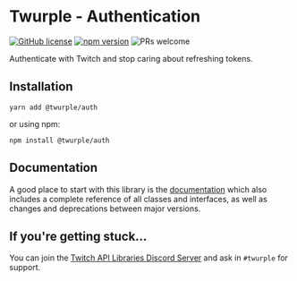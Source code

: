 # Twurple - Authentication

[![GitHub license](https://img.shields.io/badge/license-MIT-blue.svg)](https://github.com/twurple/twurple/blob/main/LICENSE)
[![npm version](https://img.shields.io/npm/v/@twurple/auth.svg?style=flat)](https://www.npmjs.com/package/@twurple/auth)
![PRs welcome](https://img.shields.io/badge/PRs-welcome-brightgreen.svg)

Authenticate with Twitch and stop caring about refreshing tokens.

## Installation

	yarn add @twurple/auth

or using npm:

	npm install @twurple/auth

## Documentation

A good place to start with this library is the [documentation](https://twurple.js.org)
which also includes a complete reference of all classes and interfaces, as well as changes and deprecations between major versions.

## If you're getting stuck...

You can join the [Twitch API Libraries Discord Server](https://discord.gg/b9ZqMfz) and ask in `#twurple` for support.
